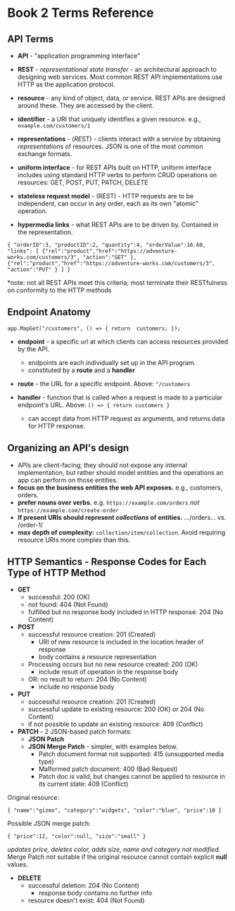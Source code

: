 # Book 2 Terms Reference

## API Terms

- **API** - "application programming interface"

- **REST** - *representational state transfer* - an architectural approach to designing web services. Most common REST API implementations use HTTP as the application protocol.

- **resource** - any kind of object, data, or service. REST APIs are designed around these. They are accessed by the client.

- **identifier** - a URI that uniquely identifies a given resource. e.g., `example.com/customers/1`

- **representations** - (*RE*ST) - clients interact with a service by obtaining *representations* of resources. JSON is one of the most common exchange formats.

- **uniform interface** - for REST APIs built on HTTP, uniform interface includes using standard HTTP verbs to perform CRUD operations on resources: GET, POST, PUT, PATCH, DELETE

- **stateless request model** - (RE*S*T) - HTTP requests are to be independent, can occur in any order, each as its own "atomic" operation.

- **hypermedia links** - what REST APIs are to be driven by. Contained in the representation.

`{
    "orderID":3,
    "productID":2,
    "quantity":4,
    "orderValue":16.60,
    "links": [
        {"rel":"product","href":"https://adventure-works.com/customers/3", "action":"GET" },
        {"rel":"product","href":"https://adventure-works.com/customers/3", "action":"PUT" }
    ]
}`

*note: not all REST APIs meet this criteria; most terminate their RESTfulness on conformity to the HTTP methods

## Endpoint Anatomy

`app.MapGet("/customers", () =>
{
    return  customers;
});`

- **endpoint** - a specific url at which clients can access resources provided by the API.
    - endpoints are each individually set up in the API program.
    - constituted by a **route** and a **handler**

- **route** - the URL for a specific endpoint. Above: `"/customers`

- **handler** - function that is called when a request is made to a particular endpoint's URL. Above: `() => { return customers }`
    - can accept data from HTTP request as arguments, and returns data for HTTP response.


## Organizing an API's design

- APIs are client-facing; they should not expose any internal implementation, but rather should model entities and the operations an app can perform on those entities.
- **focus on the business entities the web API exposes.** e.g., customers, orders.
- **prefer nouns over verbs.** e.g. `https://example.com/orders` *not* `https://example.com/create-order`
- **If present URIs should represent *collections* of entities.** .../orders... vs. /order-1/
- **max depth of complexity:** `collection/item/collection`. Avoid requiring resource URIs more complex than this.

## HTTP Semantics - Response Codes for Each Type of HTTP Method

- **GET**
    - successful: 200 (OK)
    - not found: 404 (Not Found)
    - fulfilled but no response body included in HTTP response: 204 (No Content)
- **POST**
    - successful resource creation: 201 (Created)
        - URI of new resource is included in the location header of response
        - body contains a resource representation
    - Processing occurs but no new resource created: 200 (OK)
        - include result of operation in the response body
    - OR: no result to return: 204 (No Content)
        - include no response body
- **PUT**
    - successful resource creation: 201 (Created)
    - successful update to existing resource: 200 (OK) or 204 (No Content)
    - if not possible to update an existing resource: 409 (Conflict)
- **PATCH** - 2 JSON-based patch formats:
    - **JSON Patch**
    - **JSON Merge Patch** - simpler, with examples below.
        - Patch document format not supported: 415 (unsupported media type)
        - Malformed patch document: 400 (Bad Request)
        - Patch doc is valid, but changes cannot be applied to resource in its current state: 409 (Conflict)

Original resource:

`{
    "name":"gizmo",
    "category":"widgets",
    "color":"blue",
    "price":10
}`

Possible JSON merge patch:

`{
    "price":12,
    "color":null,
    "size":"small"
}`

*updates price, deletes color, adds size, name and category not modified.*
Merge Patch not suitable if the original resource cannot contain explicit **null** values.

- **DELETE**
    - successful deletion: 204 (No Content)
        - response body contains no further info
    - resource doesn't exist: 404 (Not Found)